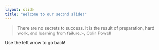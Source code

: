 ```yaml
---
layout: slide
title: "Welcome to our second slide!"
---
```

>There are no secrets to success. It is the result of preparation, hard work, and learning from failure.>, Colin Powell


Use the left arrow to go back!
